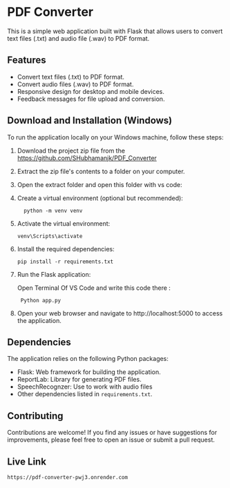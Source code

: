 # PDF Converter

This is a simple web application built with Flask that allows users to convert text files (.txt) and audio file (.wav) to PDF format.

## Features

- Convert text files (.txt) to PDF format.
- Convert audio files (.wav) to PDF format.
- Responsive design for desktop and mobile devices.
- Feedback messages for file upload and conversion.

## Download and Installation (Windows)

To run the application locally on your Windows machine, follow these steps:

1. Download the project zip file from the https://github.com/SHubhamanjk/PDF_Converter

2. Extract the zip file's contents to a folder on your computer.

3. Open the extract folder and open this folder with vs code:

4. Create a virtual environment (optional but recommended):

         python -m venv venv

5. Activate the virtual environment:

       venv\Scripts\activate

6. Install the required dependencies:

       pip install -r requirements.txt

7. Run the Flask application:

    Open Terminal Of VS Code and write this code there :

        Python app.py
      
8. Open your web browser and navigate to http://localhost:5000 to access the application.

## Dependencies

The application relies on the following Python packages:

- Flask: Web framework for building the application.
- ReportLab: Library for generating PDF files.
- SpeechRecognzer: Use to work with audio files
- Other dependencies listed in `requirements.txt`.

## Contributing

Contributions are welcome! If you find any issues or have suggestions for improvements, please feel free to open an issue or submit a pull request.


## Live Link

    https://pdf-converter-pwj3.onrender.com
